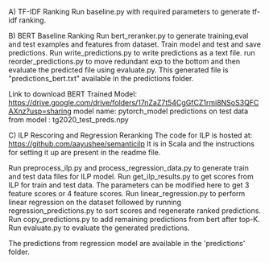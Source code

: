 A) TF-IDF Ranking
Run baseline.py with required parameters to generate tf-idf ranking.

B) BERT Baseline Ranking
Run bert_reranker.py to generate training,eval and test examples and features from dataset.
Train model and test and save predictions.
Run write_predictions.py to write predictions as a text file.
run reorder_predictions.py to move redundant exp to the bottom and then evaluate the predicted file using evaluate.py.
This generated file is "predictions_bert.txt" available in the predictions folder.

Link to download BERT Trained Model:
https://drive.google.com/drive/folders/17nZaZ7t54CgGfCZ1rmi8NSoS3QFCAXnz?usp=sharing
model name: pytorch_model
predictions on test data from model : tg2020_test_preds.npy

C) ILP Rescoring and Regression Reranking
The code for ILP is hosted at: https://github.com/aayushee/semanticilp
It is in Scala and the instructions for setting it up are present in the readme file.

Run preprocess_ilp.py and process_regression_data.py to generate train and test data files for ILP model.
Run get_ilp_results.py to get scores from ILP for train and test data.
The parameters can be modified here to get 3 feature scores or 4 feature scores.
Run linear_regression.py to perform linear regression on the dataset followed by running regression_predictions.py to sort scores and regenerate ranked predictions.
Run copy_predictions.py to add remaining predictions from bert after top-K.
Run evaluate.py to evaluate the generated predictions.

The predictions from regression model are available in the 'predictions' folder.

